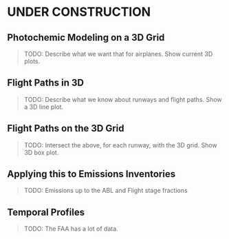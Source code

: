 # UNDER CONSTRUCTION

## Photochemic Modeling on a 3D Grid

> TODO: Describe what we want that for airplanes. Show current 3D plots.


## Flight Paths in 3D

> TODO: Describe what we know about runways and flight paths. Show a 3D line plot.


## Flight Paths on the 3D Grid

> TODO: Intersect the above, for each runway, with the 3D grid. Show 3D box plot.


## Applying this to Emissions Inventories

> TODO: Emissions up to the ABL and Flight stage fractions


## Temporal Profiles

> TODO: The FAA has a lot of data.
